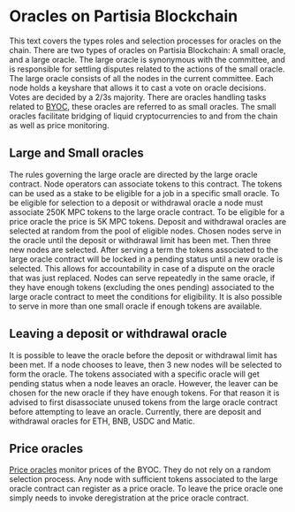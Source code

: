 # Oracles on Partisia Blockchain

This text covers the types roles and selection processes for oracles on the chain. There are two types of oracles on Partisia Blockchain: A small oracle, and a large oracle. The large oracle is synonymous with the committee, and is responsible for settling disputes related to the actions of the small oracle. The large oracle consists of all the nodes in the current committee. Each node holds a keyshare that allows it to cast a vote on oracle decisions. Votes are decided by a 2/3s majority.
There are oracles handling tasks related to [BYOC](byoc-and-gas.md), these oracles are referred to as small oracles. The small oracles facilitate bridging of liquid cryptocurrencies to and from the chain as well as price monitoring.

## Large and Small oracles

The rules governing the large oracle are directed by the large oracle contract. Node operators can associate tokens to this contract. The tokens can be used as a stake to be eligible for a job in a specific small oracle. To be eligible for selection to a deposit or withdrawal oracle a node must associate 250K MPC tokens to the large oracle contract. To be eligible for a price oracle the price is 5K MPC tokens.
Deposit and withdrawal oracles are selected at random from the pool of eligible nodes. Chosen nodes serve in the oracle until the deposit or withdrawal limit has been met. Then three new nodes are selected. After serving a term the tokens associated to the large oracle contract will be locked in a pending status until a new oracle is selected. This allows for accountability in case of a dispute on the oracle that was just replaced. Nodes can serve repeatedly in the same oracle, if they have enough tokens (excluding the ones pending) associated to the large oracle contract to meet the conditions for eligibility. It is also possible to serve in more than one small oracle if enough tokens are available.

## Leaving a deposit or withdrawal oracle

It is possible to leave the oracle before the deposit or withdrawal limit has been met. If a node chooses to leave, then 3 new nodes will be selected to form the oracle. The tokens associated with a specific oracle will get pending status when a node leaves an oracle. However, the leaver can be chosen for the new oracle if they have enough tokens. For that reason it is advised to first disassociate unused tokens from the large oracle contract before attempting to leave an oracle.
Currently, there are deposit and withdrawal oracles for ETH, BNB, USDC and Matic.

## Price oracles

[Price oracles](oracles-on-partisia-blockchain.md) monitor prices of the BYOC. They do not rely on a random selection process. Any node with sufficient tokens associated to the large oracle contract can register as a price oracle.
To leave the price oracle one simply needs to invoke deregistration at the price oracle contract. 
